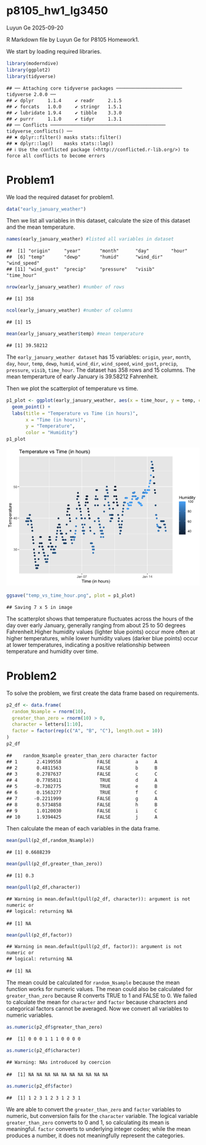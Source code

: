 p8105_hw1_lg3450
================
Luyun Ge
2025-09-20

R Markdown file by Luyun Ge for P8105 Homework1.

We start by loading required libraries.

``` r
library(moderndive)
library(ggplot2)
library(tidyverse)
```

    ## ── Attaching core tidyverse packages ──────────────────────── tidyverse 2.0.0 ──
    ## ✔ dplyr     1.1.4     ✔ readr     2.1.5
    ## ✔ forcats   1.0.0     ✔ stringr   1.5.1
    ## ✔ lubridate 1.9.4     ✔ tibble    3.3.0
    ## ✔ purrr     1.1.0     ✔ tidyr     1.3.1
    ## ── Conflicts ────────────────────────────────────────── tidyverse_conflicts() ──
    ## ✖ dplyr::filter() masks stats::filter()
    ## ✖ dplyr::lag()    masks stats::lag()
    ## ℹ Use the conflicted package (<http://conflicted.r-lib.org/>) to force all conflicts to become errors

# Problem1

We load the required dataset for problem1.

``` r
data("early_january_weather")
```

Then we list all variables in this dataset, calculate the size of this
dataset and the mean temperature.

``` r
names(early_january_weather) #listed all variables in dataset
```

    ##  [1] "origin"     "year"       "month"      "day"        "hour"      
    ##  [6] "temp"       "dewp"       "humid"      "wind_dir"   "wind_speed"
    ## [11] "wind_gust"  "precip"     "pressure"   "visib"      "time_hour"

``` r
nrow(early_january_weather) #number of rows
```

    ## [1] 358

``` r
ncol(early_january_weather) #number of columns
```

    ## [1] 15

``` r
mean(early_january_weather$temp) #mean temperature
```

    ## [1] 39.58212

The `early_january_weather dataset` has 15 variables: `origin`, `year`,
`month`, `day`, `hour`, `temp`, `dewp`, `humid`, `wind_dir`,
`wind_speed`, `wind_gust`, `precip`, `pressure`, `visib`, `time_hour`.
The dataset has 358 rows and 15 columns. The mean temperarture of early
January is 39.58212 Fahrenheit.

Then we plot the scatterplot of temperature vs time.

``` r
p1_plot <- ggplot(early_january_weather, aes(x = time_hour, y = temp, color = humid)) +
  geom_point() +
  labs(title = "Temperature vs Time (in hours)",
       x = "Time (in hours)",
       y = "Temperature",
       color = "Humidity")
p1_plot
```

![](p8105_hw1_lg3450_files/figure-gfm/unnamed-chunk-4-1.png)<!-- -->

``` r
ggsave("temp_vs_time_hour.png", plot = p1_plot)
```

    ## Saving 7 x 5 in image

The scatterplot shows that temperature fluctuates across the hours of
the day over early January, generally ranging from about 25 to 50
degrees Fahrenheit.Higher humidity values (lighter blue points) occur
more often at higher temperatures, while lower humidity values (darker
blue points) occur at lower temperatures, indicating a positive
relationship between temperature and humidity over time.

# Problem2

To solve the problem, we first create the data frame based on
requirements.

``` r
p2_df <- data.frame(
  random_Nsample = rnorm(10),
  greater_than_zero = rnorm(10) > 0,
  character = letters[1:10],
  factor = factor(rep(c("A", "B", "C"), length.out = 10))
)
p2_df
```

    ##    random_Nsample greater_than_zero character factor
    ## 1       2.4199558             FALSE         a      A
    ## 2       0.4811563             FALSE         b      B
    ## 3       0.2787637             FALSE         c      C
    ## 4       0.7785811              TRUE         d      A
    ## 5      -0.7302775              TRUE         e      B
    ## 6       0.1563277              TRUE         f      C
    ## 7      -0.2211999             FALSE         g      A
    ## 8       0.5734858             FALSE         h      B
    ## 9       1.0120030             FALSE         i      C
    ## 10      1.9394425             FALSE         j      A

Then calculate the mean of each variables in the data frame.

``` r
mean(pull(p2_df,random_Nsample))
```

    ## [1] 0.6688239

``` r
mean(pull(p2_df,greater_than_zero))
```

    ## [1] 0.3

``` r
mean(pull(p2_df,character))
```

    ## Warning in mean.default(pull(p2_df, character)): argument is not numeric or
    ## logical: returning NA

    ## [1] NA

``` r
mean(pull(p2_df,factor))  
```

    ## Warning in mean.default(pull(p2_df, factor)): argument is not numeric or
    ## logical: returning NA

    ## [1] NA

The mean could be calculated for `random_Nsample` because the mean
function works for numeric values. The mean could also be calculated for
`greater_than_zero` because R converts TRUE to 1 and FALSE to 0. We
failed to calculate the mean for `character` and `factor` because
characters and categorical factors cannot be averaged. Now we convert
all variables to numeric variables.

``` r
as.numeric(p2_df$greater_than_zero)
```

    ##  [1] 0 0 0 1 1 1 0 0 0 0

``` r
as.numeric(p2_df$character)
```

    ## Warning: NAs introduced by coercion

    ##  [1] NA NA NA NA NA NA NA NA NA NA

``` r
as.numeric(p2_df$factor)
```

    ##  [1] 1 2 3 1 2 3 1 2 3 1

We are able to convert the `greater_than_zero` and `factor` variables to
numeric, but conversion fails for the `character` variable. The logical
variable `greater_than_zero` converts to 0 and 1, so calculating its
mean is meaningful. `factor` converts to underlying integer codes; while
the mean produces a number, it does not meaningfully represent the
categories.

